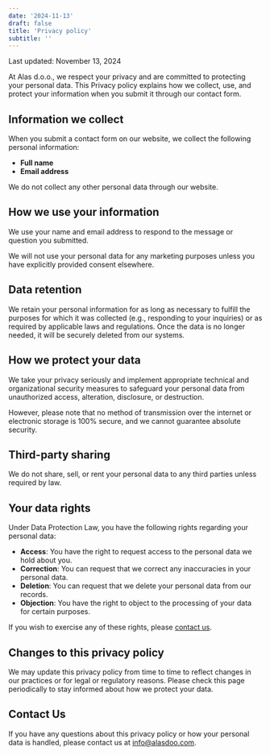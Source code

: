 ```yaml
---
date: '2024-11-13'
draft: false
title: 'Privacy policy'
subtitle: ''
---
```


Last updated: November 13, 2024

At Alas d.o.o., we respect your privacy and are committed to protecting your personal data. This Privacy policy explains how we collect, use, and protect your information when you submit it through our contact form.

## Information we collect

When you submit a contact form on our website, we collect the following personal information:

- **Full name**
- **Email address**

We do not collect any other personal data through our website.

## How we use your information

We use your name and email address to respond to the message or question you submitted.

We will not use your personal data for any marketing purposes unless you have explicitly provided consent elsewhere.

## Data retention

We retain your personal information for as long as necessary to fulfill the purposes for which it was collected (e.g., responding to your inquiries) or as required by applicable laws and regulations. Once the data is no longer needed, it will be securely deleted from our systems.

## How we protect your data

We take your privacy seriously and implement appropriate technical and organizational security measures to safeguard your personal data from unauthorized access, alteration, disclosure, or destruction.

However, please note that no method of transmission over the internet or electronic storage is 100% secure, and we cannot guarantee absolute security.

## Third-party sharing

We do not share, sell, or rent your personal data to any third parties unless required by law.

## Your data rights

Under Data Protection Law, you have the following rights regarding your personal data:

- **Access**: You have the right to request access to the personal data we hold about you.
- **Correction**: You can request that we correct any inaccuracies in your personal data.
- **Deletion**: You can request that we delete your personal data from our records.
- **Objection**: You have the right to object to the processing of your data for certain purposes.

If you wish to exercise any of these rights, please [contact us](https://www.alasdoo.com/contact/).

## Changes to this privacy policy

We may update this privacy policy from time to time to reflect changes in our practices or for legal or regulatory reasons. Please check this page periodically to stay informed about how we protect your data.

## Contact Us

If you have any questions about this privacy policy or how your personal data is handled, please contact us at [info@alasdoo.com](mailto:info@alasdoo.com).
